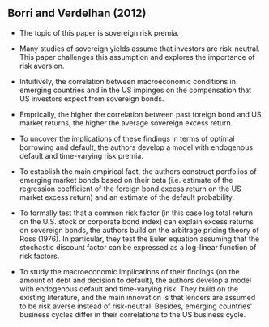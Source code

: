 ## Borri and Verdelhan (2012)

- The topic of this paper is sovereign risk premia. 

- Many studies of sovereign yields assume that investors are risk-neutral. This paper challenges this assumption and explores the importance of risk aversion. 

- Intuitively, the correlation between macroeconomic conditions in emerging countries and in the US impinges on the compensation that US investors expect from sovereign bonds.

- Emprically, the higher the correlation between past foreign bond and US market returns, the higher the average sovereign excess return. 

- To uncover the implications of these findings in terms of optimal borrowing and default, the authors develop a model with endogenous default and time-varying risk premia. 

- To establish the main empirical fact, the authors construct portfolios of emerging market bonds based on their beta (i.e. estimate of the regression coefficient of the foreign bond excess return on the US market excess return) and an estimate of the default probability. 

- To formally test that a common risk factor (in this case log total return on the U.S. stock or corporate bond index) can explain excess returns on sovereign bonds, the authors build on the arbitrage pricing theory of Ross (1976). In particular, they test the Euler equation assuming that the stochastic discount factor can be expressed as a log-linear function of risk factors.

- To study the macroeconomic implications of their findings (on the amount of debt and decision to default), the authors develop a model with endogenous default and time-varying risk. They build on the existing literature, and the main innovation is that lenders are assumed to be risk averse instead of risk-neutral. Besides, emerging countries' business cycles differ in their correlations to the US business cycle. 